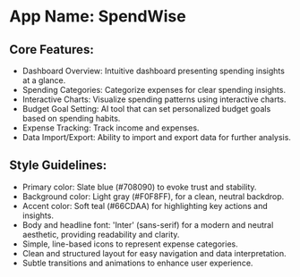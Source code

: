 # **App Name**: SpendWise

## Core Features:

- Dashboard Overview: Intuitive dashboard presenting spending insights at a glance.
- Spending Categories: Categorize expenses for clear spending insights.
- Interactive Charts: Visualize spending patterns using interactive charts.
- Budget Goal Setting: AI tool that can set personalized budget goals based on spending habits.
- Expense Tracking: Track income and expenses.
- Data Import/Export: Ability to import and export data for further analysis.

## Style Guidelines:

- Primary color: Slate blue (#708090) to evoke trust and stability.
- Background color: Light gray (#F0F8FF), for a clean, neutral backdrop.
- Accent color: Soft teal (#66CDAA) for highlighting key actions and insights.
- Body and headline font: 'Inter' (sans-serif) for a modern and neutral aesthetic, providing readability and clarity.
- Simple, line-based icons to represent expense categories.
- Clean and structured layout for easy navigation and data interpretation.
- Subtle transitions and animations to enhance user experience.